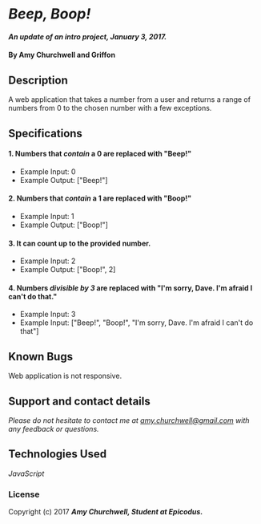 # _Beep, Boop!_

#### _An update of an intro project, January 3, 2017._

#### By Amy Churchwell and Griffon

## Description

A web application that takes a number from a user and returns a range of numbers from 0 to the chosen number with a few exceptions.

## Specifications

#### 1. Numbers that *contain* a 0 are replaced with "Beep!"

* Example Input: 0
* Example Output: ["Beep!"]

#### 2. Numbers that *contain* a 1 are replaced with "Boop!"

* Example Input: 1
* Example Output: ["Boop!"]


#### 3. It can count up to the provided number.

* Example Input: 2
* Example Output: ["Boop!", 2]

#### 4. Numbers _divisible by 3_ are replaced with "I'm sorry, Dave. I'm afraid I can't do that."

* Example Input: 3
* Example Input: ["Beep!", "Boop!", "I'm sorry, Dave. I'm afraid I can't do that"]


## Known Bugs

Web application is not responsive.

## Support and contact details

_Please do not hesitate to contact me at amy.churchwell@gmail.com with any feedback or questions._

## Technologies Used

_JavaScript_

### License

Copyright (c) 2017 **_Amy Churchwell, Student at Epicodus._**
